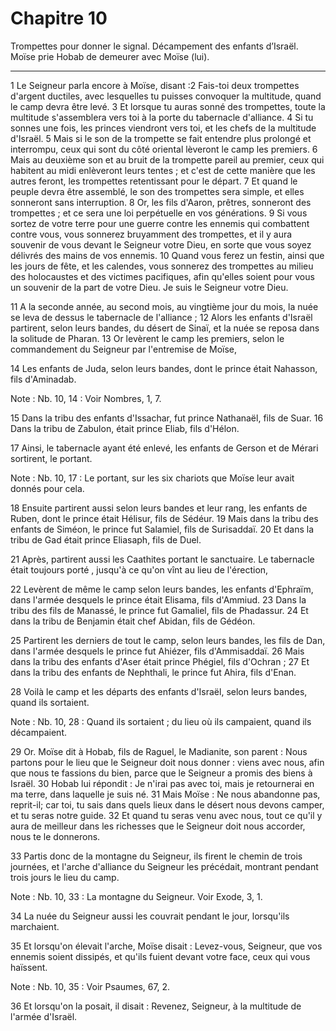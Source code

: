 # Chapitre 10

Trompettes pour donner le signal.
Décampement des enfants d’Israël.
Moïse prie Hobab de demeurer avec Moïse (lui).

***

1 Le Seigneur parla encore à Moïse, disant :2 Fais-toi deux trompettes d'argent ductiles, avec lesquelles tu puisses convoquer la multitude, quand le camp devra être levé. 3 Et lorsque tu auras sonné des trompettes, toute la multitude s'assemblera vers toi à la porte du tabernacle d'alliance. 4 Si tu sonnes une fois, les princes viendront vers toi, et les chefs de la multitude d'Israël. 5 Mais si le son de la trompette se fait entendre plus prolongé et interrompu, ceux qui sont du côté oriental lèveront le camp les premiers. 6 Mais au deuxième son et au bruit de la trompette pareil au premier, ceux qui habitent au midi enlèveront leurs tentes ; et c'est de cette manière que les autres feront, les trompettes retentissant pour le départ. 7 Et quand le peuple devra être assemblé, le son des trompettes sera simple, et elles sonneront sans interruption. 8 Or, les fils d'Aaron, prêtres, sonneront des trompettes ; et ce sera une loi perpétuelle en vos générations. 9 Si vous sortez de votre terre pour une guerre contre les
ennemis qui combattent contre vous, vous sonnerez bruyamment des trompettes, et il y aura souvenir de vous devant le Seigneur votre Dieu, en sorte que vous soyez délivrés des mains de vos ennemis. 10 Quand vous ferez un festin, ainsi que les jours de fête, et les calendes, vous sonnerez des trompettes au milieu des holocaustes et des victimes pacifiques, afin qu'elles soient pour vous un souvenir de la part de votre Dieu. Je suis le Seigneur votre Dieu.


11 A la seconde année, au second mois, au vingtième jour du mois, la nuée se leva de dessus le tabernacle de l'alliance ; 12 Alors les enfants d'Israël partirent, selon leurs bandes, du désert de Sinaï, et la nuée se reposa dans la solitude de Pharan. 13 Or levèrent le camp les premiers, selon le commandement du Seigneur par l'entremise de Moïse,


14 Les enfants de Juda, selon leurs bandes, dont le prince était Nahasson, fils d'Aminadab.

<span class="bible-note">Note : </span> Nb. 10, 14 : Voir Nombres, 1, 7.

15 Dans la tribu des enfants d'Issachar, fut prince Nathanaël, fils de Suar. 16 Dans la tribu de Zabulon, était prince Eliab, fils d'Hélon.


17 Ainsi, le tabernacle ayant été enlevé, les enfants de Gerson et de Mérari sortirent, le portant.

<span class="bible-note">Note : </span> Nb. 10, 17 : Le portant, sur les six chariots que Moïse leur avait donnés pour cela.


18 Ensuite partirent aussi selon leurs bandes et leur rang, les enfants de Ruben, dont le prince était Hélisur, fils de Sédéur. 19 Mais dans la tribu des enfants de Siméon, le prince fut Salamiel, fils de Surisaddaï. 20 Et dans la tribu de Gad était prince Eliasaph, fils de Duel.


21 Après, partirent aussi les Caathites portant le sanctuaire. Le tabernacle était toujours porté , jusqu'à ce qu'on vînt au lieu de l'érection,


22 Levèrent de même le camp selon leurs bandes, les enfants d'Ephraïm, dans l'armée desquels le prince était Elisama, fils d'Ammiud. 23 Dans la tribu des fils de Manassé, le prince fut Gamaliel, fils de Phadassur. 24 Et dans la tribu de Benjamin était chef Abidan, fils de Gédéon.


25 Partirent les derniers de tout le camp, selon leurs bandes, les fils de Dan, dans l'armée desquels le prince fut Ahiézer, fils d'Ammisaddaï. 26 Mais dans la tribu des enfants d'Aser était prince Phégiel, fils d'Ochran ; 27 Et dans la tribu des enfants de Nephthali, le prince fut Ahira, fils d'Enan.


28 Voilà le camp et les départs des enfants d'Israël, selon leurs bandes, quand ils sortaient.

<span class="bible-note">Note : </span> Nb. 10, 28 : Quand ils sortaient ; du lieu où ils campaient, quand ils décampaient.


29 Or. Moïse dit à Hobab, fils de Raguel, le Madianite, son parent : Nous partons pour le lieu que le Seigneur doit nous donner : viens avec nous, afin que nous te fassions du bien, parce que le Seigneur a promis des biens à Israël. 30 Hobab lui répondit : Je n'irai pas avec toi, mais je retournerai en ma terre, dans laquelle je suis né. 31 Mais Moïse : Ne nous abandonne pas, reprit-il; car toi, tu sais dans quels lieux dans le désert nous devons camper, et tu seras notre guide. 32 Et quand tu seras venu avec nous, tout ce qu'il y aura de meilleur dans les richesses que le Seigneur doit nous accorder, nous te le donnerons.


33 Partis donc de la montagne du Seigneur, ils firent le chemin de trois journées, et l'arche d'alliance du Seigneur les précédait, montrant pendant trois jours le lieu du camp.

<span class="bible-note">Note : </span> Nb. 10, 33 : La montagne du Seigneur. Voir Exode, 3, 1.

34 La nuée du Seigneur aussi les couvrait pendant le jour, lorsqu'ils marchaient.


35 Et lorsqu'on élevait l'arche, Moïse disait : Levez-vous, Seigneur, que vos ennemis soient dissipés, et qu'ils fuient devant votre face, ceux qui vous haïssent.

<span class="bible-note">Note : </span> Nb. 10, 35 : Voir Psaumes, 67, 2.

36 Et lorsqu'on la posait, il disait : Revenez, Seigneur, à la multitude de l'armée d'Israël.

